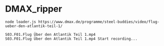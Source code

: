# DMAX_ripper
    node loader.js https://www.dmax.de/programme/steel-buddies/video/flug-ueber-den-atlantik-teil-1/

    S03.F01.Flug Über den Atlantik Teil 1.mp4
    S03.F01.Flug Über den Atlantik Teil 1.mp4 Start recording...
